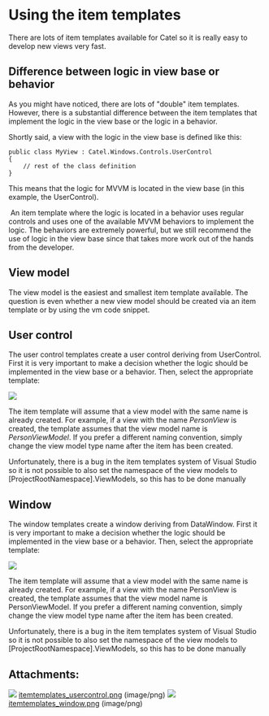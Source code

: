 # Using the item templates

There are lots of item templates available for Catel so it is really easy to develop new views very fast.

## Difference between logic in view base or behavior

As you might have noticed, there are lots of "double" item templates. However, there is a substantial difference between the item templates that implement the logic in the view base or the logic in a behavior.

Shortly said, a view with the logic in the view base is defined like this:

```
public class MyView : Catel.Windows.Controls.UserControl
{
    // rest of the class definition
}
```

This means that the logic for MVVM is located in the view base (in this example, the UserControl).

 An item template where the logic is located in a behavior uses regular controls and uses one of the available MVVM behaviors to implement the logic. The behaviors are extremely powerful, but we still recommend the use of logic in the view base since that takes more work out of the hands from the developer.

## View model

The view model is the easiest and smallest item template available. The question is even whether a new view model should be created via an item template or by using the vm code snippet.

## User control

The user control templates create a user control deriving from UserControl. First it is very important to make a decision whether the logic should be implemented in the view base or a behavior. Then, select the appropriate template:

![](attachments/622646/1015823.png)

The item template will assume that a view model with the same name is already created. For example, if a view with the name *PersonView* is created, the template assumes that the view model name is *PersonViewModel*. If you prefer a different naming convention, simply change the view model type name after the item has been created.

Unfortunately, there is a bug in the item templates system of Visual Studio so it is not possible to also set the namespace of the view models to [ProjectRootNamespace].ViewModels, so this has to be done manually

## Window

The window templates create a window deriving from DataWindow. First it is very important to make a decision whether the logic should be implemented in the view base or a behavior. Then, select the appropriate template:

![](attachments/622646/1015824.png)

The item template will assume that a view model with the same name is already created. For example, if a view with the name PersonView is created, the template assumes that the view model name is PersonViewModel. If you prefer a different naming convention, simply change the view model type name after the item has been created.

Unfortunately, there is a bug in the item templates system of Visual Studio so it is not possible to also set the namespace of the view models to [ProjectRootNamespace].ViewModels, so this has to be done manually

## Attachments:

![](images/icons/bullet_blue.gif) [itemtemplates\_usercontrol.png](attachments/622646/1015823.png) (image/png)
 ![](images/icons/bullet_blue.gif) [itemtemplates\_window.png](attachments/622646/1015824.png) (image/png)

